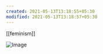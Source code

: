 ```yaml
---
created: 2021-05-13T13:18:55+05:30
modified: 2021-05-13T13:18:57+05:30
---
```

[[feminism]]

![Image](IMG_1620892135158.jpg)
